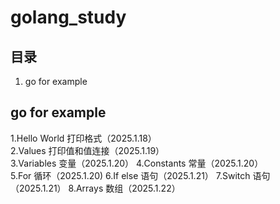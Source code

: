 # golang_study

## 目录
1. go for example

## go for example
1.Hello World 打印格式（2025.1.18）  
2.Values 打印值和值连接（2025.1.19）  
3.Variables 变量（2025.1.20）
4.Constants 常量（2025.1.20）  
5.For 循环（2025.1.20)
6.If else 语句（2025.1.21）
7.Switch 语句（2025.1.21）
8.Arrays 数组（2025.1.22）